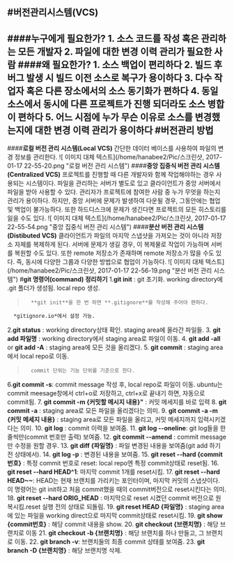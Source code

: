 #**버전관리시스템(VCS)**
-------------------------------------
####누구에게 필요한가?
	1. 소스 코드를 작성 혹은 관리하는 모든 개발자
	2. 파일에 대한 변경 이력 관리가 필요한 사람
####왜 필요한가?
	1. 	소스 백업이 편리하다
	2.	빌드 후 버그 발생 시 빌드 이전 소스로 복구가 용이하다
	3.	다수 작업자 혹은 다른 장소에서의 소스 동기화가 편하다
	4.	동일 소스에서 동시에 다른 프로젝트가 진행 되더라도 소스 병합이 편하다
	5.	어느 시점에 누가 무슨 이유로 소스를 변경했는지에 대한 변경 이력 관리가 용이하다
#**버전관리 방법**
----------------------------------------
####**로컬 버전 관리 시스템(Local VCS)**
간단한 데이터 베이스를 사용하여 파일의 변경 정보를 관리한다.
![ 이미지 대체 텍스트](/home/hanabee2/Pic/스크린샷, 2017-01-17 22-55-20.png  "로컬 버전 관리 시스템")
####**중앙 집중식 버전 관리 시스템(Centralized VCS)**
프로젝트를 진행할 때 다른 개발자와 함께 작업해야하는 경우 사용되는 시스템이다. 파일을 관리하는 서버가 별도로 있고 클라이언트가 중앙 서버에서 파일을 받아 사용할 수 있다.
관리자가 프로젝트에 참여한 사람 중 누가 무엇을 하는지 관리가 용이하다. 하지만, 중앙 서버에 문제가 발생하여 다운될 경우, 그동안에는 협업 및 백업이 불가능하다. 또한 하드디스크에 문제가 생긴다면 프로젝트의 모든 히스토리를 잃을 수도 있다.
![ 이미지 대체 텍스트](/home/hanabee2/Pic/스크린샷, 2017-01-17 22-55-54.png  "중앙 집중식 버전 관리 시스템")
####**분산 버전 관리 시스템(Distibuted VCS)**
클라이언트가 파일의 마지막 스냅샷을 가져오는 것이 아니라 저장소 자체를 복제하게 된다. 서버에 문제가 생길 경우, 이 복제물로 작업이 가능하며 서버를 복원할 수도 있다. 또한 remote 저장소가 존재하며 remote 저장소가 많을 수도 있다. 즉, 동시에 다양한 그룹과 다양한 방법으로 협업이 가능하다.
![ 이미지 대체 텍스트](/home/hanabee2/Pic/스크린샷, 2017-01-17 22-56-19.png  "분산 버전 관리 시스템")
#**git 명령어(command) 정리하기**
1.**git init** : git 초기화. working directory에 .git 폴더가 생성됨. local repo 생성.
>		**git init**을 한 번 하면 **.gitignore**를 작성해 주어야 편하다. 
	  *gitignore.io*에서 설정 가능. 

2.**git status** : working directory상태 확인. staging area에 올라간 파일들. 
3. **git add 파일명** : working directory에서 staging area로 파일이 이동.
4. **git add -all** or **git add -A** : staging area에 모든 것을 올리겠다.
5. **git commit** : staging area에서 local repo로 이동. 
>		commit 단위는 기능 단위를 기준으로 한다.
       
6.**git commit -s**: commit message 작성 후, local repo로 파일이 이동.    ubuntu는 commit meesage창에서 ctrl+o로 저장하고, ctrl+x로 끝내기 하면, 자동으로 commit됨.
7. **git commit -m {커밋할 메시지 내용}"** : 커밋 메세지를 바로 입력
8. **git commit -a** : staging area로 모든 파일을 올리겠다는 의미.
9. **git commit -a -m {커밋 메세지 내용}** : staging area로 모든 파일을 올리고, 커밋 메세지까지 입력시키겠다는 의미.
10. **git log** : commit 이력을 보여줌.
11. **git log --oneline**: git log들을 한 줄씩만(commit 번호만 출력) 보여줌.
12. **git commit --amend** : commit message만 수정을 원할 경우.
13. **git diff {파일명}** : 파일 변경된 내용을 보여줌(git add 하기 전 상태에서). 
14. **git log -p** : 변경된 내용을 보여줌.
15. **git reset --hard {commit번호}** : 특정 commit 번호로 reset: local repo엔 특정 commit상태로 reset됨.
16. **git reset --hard HEAD^1**: 마지막 commit 1개를 reset시킴.
17. **git reset --hard HEAD~~**: HEAD는 현재 브랜치를 가리키는 포인터이며, 마지막 커밋의 스냅샷이다. 이 명령어는 git init하고 처음 commit했을 때의 commit버전으로 reset시킨다는 의미.
18. **git reset --hard ORIG_HEAD** : 마지막으로 reset 시켰던 commit 버전으로 원복시킴.reset 실행 전의 상태로 되돌림.
19. **git reset HEAD {파일명}** : staging area에 있는 파일을 working direct으로 마지막 commit상태로 reset시킴.
19.  **git show {commit번호}** : 해당 commit 내용을 show.
20. **git checkout {브랜치명}** : 해당 브랜치로 이동
21. **git checkout -b {브랜치명}** : 해당 브랜치를 하나 만들고, 그 브랜치로 이동.
22. **git branch -v**: 브랜치들의 최종 commit 상태를 보여줌.
23. **git branch -D {브랜치명}** :  해당 브랜치명 삭제.